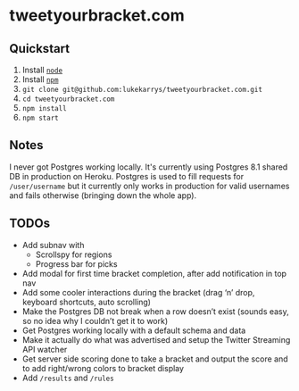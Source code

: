 # tweetyourbracket.com

## Quickstart

1. Install [`node`](http://nodejs.org/)
2. Install [`npm`](http://npmjs.org/)
3. `git clone git@github.com:lukekarrys/tweetyourbracket.com.git`
4. `cd tweetyourbracket.com`
5. `npm install`
6. `npm start`

## Notes

I never got Postgres working locally. It's currently using Postgres 8.1 shared DB in production on Heroku. Postgres is used to fill requests for `/user/username` but it currently only works in production for valid usernames and fails otherwise (bringing down the whole app).


## TODOs

- Add subnav with
  - Scrollspy for regions
  - Progress bar for picks
- Add modal for first time bracket completion, after add notification in top nav
- Add some cooler interactions during the bracket (drag ‘n’ drop, keyboard shortcuts, auto scrolling)
- Make the Postgres DB not break when a row doesn’t exist (sounds easy, so no idea why I couldn’t get it to work)
- Get Postgres working locally with a default schema and data
- Make it actually do what was advertised and setup the Twitter Streaming API watcher
- Get server side scoring done to take a bracket and output the score and to add right/wrong colors to bracket display
- Add `/results` and `/rules`
